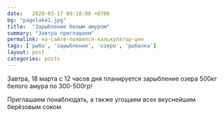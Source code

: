 ```yaml
---
date:   2020-03-17 00:18:00 +0700
bg: "pagelake1.jpg"
title:  "Зарыбление белым амуром"
summary: "Завтра приглашаем"  
permalink: на-сайте-появился-калькулятор-цен
tags: ['рыба', 'зарыбление', 'озеро', 'рыбалка']
layout: post
categories: posts
---
```

Завтра, 18 марта с 12 часов дня планируется зарыбление озера 500кг белого амура по 300-500гр! 

Приглашаем понаблюдать, а также угощаем всех вкуснейшим берёзовым соком
